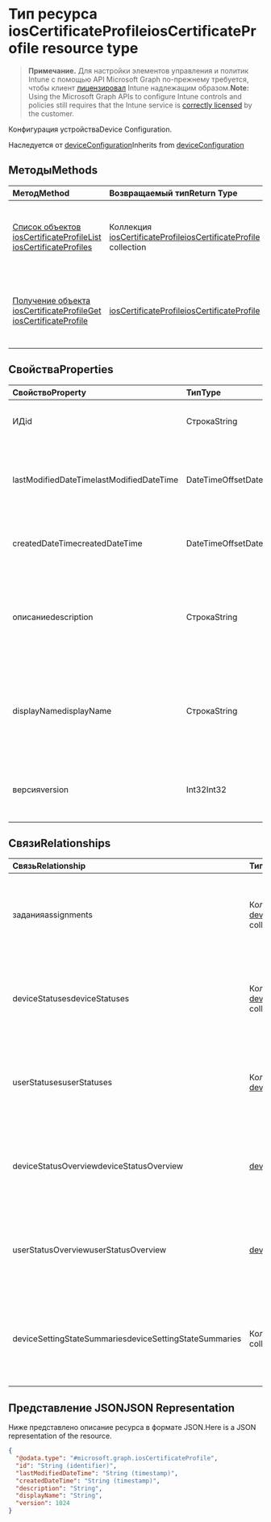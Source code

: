 # <a name="ioscertificateprofile-resource-type"></a><span data-ttu-id="1d39a-101">Тип ресурса iosCertificateProfile</span><span class="sxs-lookup"><span data-stu-id="1d39a-101">iosCertificateProfile resource type</span></span>

> <span data-ttu-id="1d39a-102">**Примечание.** Для настройки элементов управления и политик Intune с помощью API Microsoft Graph по-прежнему требуется, чтобы клиент [лицензировал](https://go.microsoft.com/fwlink/?linkid=839381) Intune надлежащим образом.</span><span class="sxs-lookup"><span data-stu-id="1d39a-102">**Note:** Using the Microsoft Graph APIs to configure Intune controls and policies still requires that the Intune service is [correctly licensed](https://go.microsoft.com/fwlink/?linkid=839381) by the customer.</span></span>

<span data-ttu-id="1d39a-103">Конфигурация устройства</span><span class="sxs-lookup"><span data-stu-id="1d39a-103">Device Configuration.</span></span>

<span data-ttu-id="1d39a-104">Наследуется от [deviceConfiguration](../resources/intune_deviceconfig_deviceconfiguration.md)</span><span class="sxs-lookup"><span data-stu-id="1d39a-104">Inherits from [deviceConfiguration](../resources/intune_deviceconfig_deviceconfiguration.md)</span></span>

## <a name="methods"></a><span data-ttu-id="1d39a-105">Методы</span><span class="sxs-lookup"><span data-stu-id="1d39a-105">Methods</span></span>
|<span data-ttu-id="1d39a-106">Метод</span><span class="sxs-lookup"><span data-stu-id="1d39a-106">Method</span></span>|<span data-ttu-id="1d39a-107">Возвращаемый тип</span><span class="sxs-lookup"><span data-stu-id="1d39a-107">Return Type</span></span>|<span data-ttu-id="1d39a-108">Описание</span><span class="sxs-lookup"><span data-stu-id="1d39a-108">Description</span></span>|
|:---|:---|:---|
|[<span data-ttu-id="1d39a-109">Список объектов iosCertificateProfile</span><span class="sxs-lookup"><span data-stu-id="1d39a-109">List iosCertificateProfiles</span></span>](../api/intune_deviceconfig_ioscertificateprofile_list.md)|<span data-ttu-id="1d39a-110">Коллекция [iosCertificateProfile](../resources/intune_deviceconfig_ioscertificateprofile.md)</span><span class="sxs-lookup"><span data-stu-id="1d39a-110">[iosCertificateProfile](../resources/intune_deviceconfig_ioscertificateprofile.md) collection</span></span>|<span data-ttu-id="1d39a-111">Список свойств и связей объектов [iosCertificateProfile](../resources/intune_deviceconfig_ioscertificateprofile.md).</span><span class="sxs-lookup"><span data-stu-id="1d39a-111">List properties and relationships of the [iosCertificateProfile](../resources/intune_deviceconfig_ioscertificateprofile.md) objects.</span></span>|
|[<span data-ttu-id="1d39a-112">Получение объекта iosCertificateProfile</span><span class="sxs-lookup"><span data-stu-id="1d39a-112">Get iosCertificateProfile</span></span>](../api/intune_deviceconfig_ioscertificateprofile_get.md)|[<span data-ttu-id="1d39a-113">iosCertificateProfile</span><span class="sxs-lookup"><span data-stu-id="1d39a-113">iosCertificateProfile</span></span>](../resources/intune_deviceconfig_ioscertificateprofile.md)|<span data-ttu-id="1d39a-114">Чтение свойств и связей объекта [iosCertificateProfile](../resources/intune_deviceconfig_ioscertificateprofile.md).</span><span class="sxs-lookup"><span data-stu-id="1d39a-114">Read properties and relationships of the [iosCertificateProfile](../resources/intune_deviceconfig_ioscertificateprofile.md) object.</span></span>|

## <a name="properties"></a><span data-ttu-id="1d39a-115">Свойства</span><span class="sxs-lookup"><span data-stu-id="1d39a-115">Properties</span></span>
|<span data-ttu-id="1d39a-116">Свойство</span><span class="sxs-lookup"><span data-stu-id="1d39a-116">Property</span></span>|<span data-ttu-id="1d39a-117">Тип</span><span class="sxs-lookup"><span data-stu-id="1d39a-117">Type</span></span>|<span data-ttu-id="1d39a-118">Описание</span><span class="sxs-lookup"><span data-stu-id="1d39a-118">Description</span></span>|
|:---|:---|:---|
|<span data-ttu-id="1d39a-119">ИД</span><span class="sxs-lookup"><span data-stu-id="1d39a-119">id</span></span>|<span data-ttu-id="1d39a-120">Строка</span><span class="sxs-lookup"><span data-stu-id="1d39a-120">String</span></span>|<span data-ttu-id="1d39a-121">Ключ объекта.</span><span class="sxs-lookup"><span data-stu-id="1d39a-121">Key of the entity.</span></span> <span data-ttu-id="1d39a-122">Наследуется от [deviceConfiguration](../resources/intune_deviceconfig_deviceconfiguration.md).</span><span class="sxs-lookup"><span data-stu-id="1d39a-122">Inherited from [deviceConfiguration](../resources/intune_deviceconfig_deviceconfiguration.md)</span></span>|
|<span data-ttu-id="1d39a-123">lastModifiedDateTime</span><span class="sxs-lookup"><span data-stu-id="1d39a-123">lastModifiedDateTime</span></span>|<span data-ttu-id="1d39a-124">DateTimeOffset</span><span class="sxs-lookup"><span data-stu-id="1d39a-124">DateTimeOffset</span></span>|<span data-ttu-id="1d39a-125">Дата и время последнего изменения объекта.</span><span class="sxs-lookup"><span data-stu-id="1d39a-125">DateTime the object was last modified.</span></span> <span data-ttu-id="1d39a-126">Наследуется от [deviceConfiguration](../resources/intune_deviceconfig_deviceconfiguration.md).</span><span class="sxs-lookup"><span data-stu-id="1d39a-126">Inherited from [deviceConfiguration](../resources/intune_deviceconfig_deviceconfiguration.md)</span></span>|
|<span data-ttu-id="1d39a-127">createdDateTime</span><span class="sxs-lookup"><span data-stu-id="1d39a-127">createdDateTime</span></span>|<span data-ttu-id="1d39a-128">DateTimeOffset</span><span class="sxs-lookup"><span data-stu-id="1d39a-128">DateTimeOffset</span></span>|<span data-ttu-id="1d39a-129">Дата и время создания объекта.</span><span class="sxs-lookup"><span data-stu-id="1d39a-129">DateTime the object was created.</span></span> <span data-ttu-id="1d39a-130">Наследуется от [deviceConfiguration](../resources/intune_deviceconfig_deviceconfiguration.md).</span><span class="sxs-lookup"><span data-stu-id="1d39a-130">Inherited from [deviceConfiguration](../resources/intune_deviceconfig_deviceconfiguration.md)</span></span>|
|<span data-ttu-id="1d39a-131">описание</span><span class="sxs-lookup"><span data-stu-id="1d39a-131">description</span></span>|<span data-ttu-id="1d39a-132">Строка</span><span class="sxs-lookup"><span data-stu-id="1d39a-132">String</span></span>|<span data-ttu-id="1d39a-133">Указанное администратором описание конфигурации устройства.</span><span class="sxs-lookup"><span data-stu-id="1d39a-133">Admin provided description of the Device Configuration.</span></span> <span data-ttu-id="1d39a-134">Наследуется от [deviceConfiguration](../resources/intune_deviceconfig_deviceconfiguration.md).</span><span class="sxs-lookup"><span data-stu-id="1d39a-134">Inherited from [deviceConfiguration](../resources/intune_deviceconfig_deviceconfiguration.md)</span></span>|
|<span data-ttu-id="1d39a-135">displayName</span><span class="sxs-lookup"><span data-stu-id="1d39a-135">displayName</span></span>|<span data-ttu-id="1d39a-136">Строка</span><span class="sxs-lookup"><span data-stu-id="1d39a-136">String</span></span>|<span data-ttu-id="1d39a-137">Указанное администратором имя конфигурации устройства.</span><span class="sxs-lookup"><span data-stu-id="1d39a-137">Admin provided name of the device configuration.</span></span> <span data-ttu-id="1d39a-138">Наследуется от [deviceConfiguration](../resources/intune_deviceconfig_deviceconfiguration.md).</span><span class="sxs-lookup"><span data-stu-id="1d39a-138">Inherited from [deviceConfiguration](../resources/intune_deviceconfig_deviceconfiguration.md)</span></span>|
|<span data-ttu-id="1d39a-139">версия</span><span class="sxs-lookup"><span data-stu-id="1d39a-139">version</span></span>|<span data-ttu-id="1d39a-140">Int32</span><span class="sxs-lookup"><span data-stu-id="1d39a-140">Int32</span></span>|<span data-ttu-id="1d39a-141">Версия конфигурации устройства.</span><span class="sxs-lookup"><span data-stu-id="1d39a-141">Version of the device configuration.</span></span> <span data-ttu-id="1d39a-142">Наследуется от [deviceConfiguration](../resources/intune_deviceconfig_deviceconfiguration.md)</span><span class="sxs-lookup"><span data-stu-id="1d39a-142">Inherited from [deviceConfiguration](../resources/intune_deviceconfig_deviceconfiguration.md)</span></span>|

## <a name="relationships"></a><span data-ttu-id="1d39a-143">Связи</span><span class="sxs-lookup"><span data-stu-id="1d39a-143">Relationships</span></span>
|<span data-ttu-id="1d39a-144">Связь</span><span class="sxs-lookup"><span data-stu-id="1d39a-144">Relationship</span></span>|<span data-ttu-id="1d39a-145">Тип</span><span class="sxs-lookup"><span data-stu-id="1d39a-145">Type</span></span>|<span data-ttu-id="1d39a-146">Описание</span><span class="sxs-lookup"><span data-stu-id="1d39a-146">Description</span></span>|
|:---|:---|:---|
|<span data-ttu-id="1d39a-147">задания</span><span class="sxs-lookup"><span data-stu-id="1d39a-147">assignments</span></span>|<span data-ttu-id="1d39a-148">Коллекция [deviceConfigurationAssignment](../resources/intune_deviceconfig_deviceconfigurationassignment.md)</span><span class="sxs-lookup"><span data-stu-id="1d39a-148">[deviceConfigurationAssignment](../resources/intune_deviceconfig_deviceconfigurationassignment.md) collection</span></span>|<span data-ttu-id="1d39a-149">Список назначений для профиля конфигурации устройства.</span><span class="sxs-lookup"><span data-stu-id="1d39a-149">The list of assignments for the device configuration profile.</span></span> <span data-ttu-id="1d39a-150">Наследуется от [deviceConfiguration](../resources/intune_deviceconfig_deviceconfiguration.md).</span><span class="sxs-lookup"><span data-stu-id="1d39a-150">Inherited from [deviceConfiguration](../resources/intune_deviceconfig_deviceconfiguration.md)</span></span>|
|<span data-ttu-id="1d39a-151">deviceStatuses</span><span class="sxs-lookup"><span data-stu-id="1d39a-151">deviceStatuses</span></span>|<span data-ttu-id="1d39a-152">Коллекция [deviceConfigurationDeviceStatus](../resources/intune_deviceconfig_deviceconfigurationdevicestatus.md)</span><span class="sxs-lookup"><span data-stu-id="1d39a-152">[deviceConfigurationDeviceStatus](../resources/intune_deviceconfig_deviceconfigurationdevicestatus.md) collection</span></span>|<span data-ttu-id="1d39a-153">Состояние установки конфигурации для каждого устройства.</span><span class="sxs-lookup"><span data-stu-id="1d39a-153">Device configuration installation status by device.</span></span> <span data-ttu-id="1d39a-154">Наследуется от [deviceConfiguration](../resources/intune_deviceconfig_deviceconfiguration.md).</span><span class="sxs-lookup"><span data-stu-id="1d39a-154">Inherited from [deviceConfiguration](../resources/intune_deviceconfig_deviceconfiguration.md)</span></span>|
|<span data-ttu-id="1d39a-155">userStatuses</span><span class="sxs-lookup"><span data-stu-id="1d39a-155">userStatuses</span></span>|<span data-ttu-id="1d39a-156">Коллекция [deviceConfigurationUserStatus](../resources/intune_deviceconfig_deviceconfigurationuserstatus.md)</span><span class="sxs-lookup"><span data-stu-id="1d39a-156">[deviceConfigurationUserStatus](../resources/intune_deviceconfig_deviceconfigurationuserstatus.md) collection</span></span>|<span data-ttu-id="1d39a-157">Состояние установки конфигурации устройства пользователем.</span><span class="sxs-lookup"><span data-stu-id="1d39a-157">Device configuration installation status by device.</span></span> <span data-ttu-id="1d39a-158">Наследуется от [deviceConfiguration](../resources/intune_deviceconfig_deviceconfiguration.md).</span><span class="sxs-lookup"><span data-stu-id="1d39a-158">Inherited from [deviceConfiguration](../resources/intune_deviceconfig_deviceconfiguration.md)</span></span>|
|<span data-ttu-id="1d39a-159">deviceStatusOverview</span><span class="sxs-lookup"><span data-stu-id="1d39a-159">deviceStatusOverview</span></span>|[<span data-ttu-id="1d39a-160">deviceConfigurationDeviceOverview</span><span class="sxs-lookup"><span data-stu-id="1d39a-160">deviceConfigurationDeviceOverview</span></span>](../resources/intune_deviceconfig_deviceconfigurationdeviceoverview.md)|<span data-ttu-id="1d39a-161">Обзор состояния конфигурации по устройствам. Наследуется от [deviceConfiguration](../resources/intune_deviceconfig_deviceconfiguration.md)</span><span class="sxs-lookup"><span data-stu-id="1d39a-161">Device Configuration devices status overview Inherited from [deviceConfiguration](../resources/intune_deviceconfig_deviceconfiguration.md)</span></span>|
|<span data-ttu-id="1d39a-162">userStatusOverview</span><span class="sxs-lookup"><span data-stu-id="1d39a-162">userStatusOverview</span></span>|[<span data-ttu-id="1d39a-163">deviceConfigurationUserOverview</span><span class="sxs-lookup"><span data-stu-id="1d39a-163">deviceConfigurationUserOverview</span></span>](../resources/intune_deviceconfig_deviceconfigurationuseroverview.md)|<span data-ttu-id="1d39a-164">Обзор состояния конфигурации устройств по пользователям. Наследуется от [deviceConfiguration](../resources/intune_deviceconfig_deviceconfiguration.md)</span><span class="sxs-lookup"><span data-stu-id="1d39a-164">Device Configuration users status overview Inherited from [deviceConfiguration](../resources/intune_deviceconfig_deviceconfiguration.md)</span></span>|
|<span data-ttu-id="1d39a-165">deviceSettingStateSummaries</span><span class="sxs-lookup"><span data-stu-id="1d39a-165">deviceSettingStateSummaries</span></span>|<span data-ttu-id="1d39a-166">Коллекция [settingStateDeviceSummary](../resources/intune_deviceconfig_settingstatedevicesummary.md)</span><span class="sxs-lookup"><span data-stu-id="1d39a-166">[settingStateDeviceSummary](../resources/intune_deviceconfig_settingstatedevicesummary.md) collection</span></span>|<span data-ttu-id="1d39a-167">Обзор состояния параметров конфигурации устройств по пользователям. Наследуется от [deviceConfiguration](../resources/intune_deviceconfig_deviceconfiguration.md)</span><span class="sxs-lookup"><span data-stu-id="1d39a-167">Device Configuration Setting State Device Summary Inherited from [deviceConfiguration](../resources/intune_deviceconfig_deviceconfiguration.md)</span></span>|

## <a name="json-representation"></a><span data-ttu-id="1d39a-168">Представление JSON</span><span class="sxs-lookup"><span data-stu-id="1d39a-168">JSON Representation</span></span>
<span data-ttu-id="1d39a-169">Ниже представлено описание ресурса в формате JSON.</span><span class="sxs-lookup"><span data-stu-id="1d39a-169">Here is a JSON representation of the resource.</span></span>
<!--{
  "blockType": "resource",
  "baseType": "microsoft.graph.deviceConfiguration",
  "keyProperty": "id",
  "@odata.type": "microsoft.graph.iosCertificateProfile"
}-->
``` json
{
  "@odata.type": "#microsoft.graph.iosCertificateProfile",
  "id": "String (identifier)",
  "lastModifiedDateTime": "String (timestamp)",
  "createdDateTime": "String (timestamp)",
  "description": "String",
  "displayName": "String",
  "version": 1024
}
```








